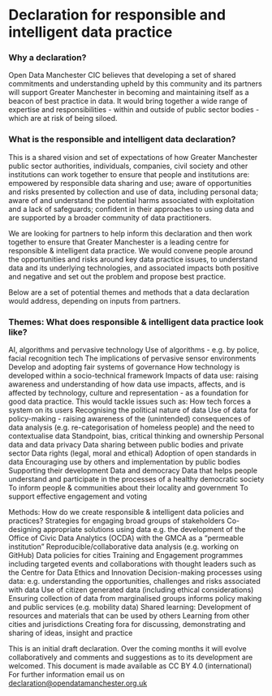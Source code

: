 # Declaration for responsible and intelligent data practice
### Why a declaration?
Open Data Manchester CIC believes that developing a set of shared commitments and understanding upheld by this community and its partners will support Greater Manchester in becoming and maintaining itself as a beacon of best practice in data. It would bring together a wide range of expertise and responsibilities - within and outside of public sector bodies - which are at risk of being siloed.

### What is the responsible and intelligent data declaration?
This is a shared vision and set of expectations of how Greater Manchester public sector authorities, individuals, companies, civil society and other institutions can work together to ensure that people and institutions are: 
empowered by responsible data sharing and use; 
aware of opportunities and risks presented by collection and use of data, including personal data;
aware of and understand the potential harms associated with exploitation and a lack of safeguards;
confident in their approaches to using data and are supported by a broader community of data practitioners.

We are looking for partners to help inform this declaration and then work together to ensure that Greater Manchester is a leading centre for responsible & intelligent data practice. We would convene people around the opportunities and risks around key data practice issues, to understand data and its underlying technologies, and associated impacts both positive and negative and set out the problem and propose best practice. 

Below are a set of potential themes and methods that a data declaration would address, depending on inputs from partners.

### Themes: What does responsible & intelligent data practice look like?
AI, algorithms and pervasive technology
Use of algorithms - e.g. by police, facial recognition tech
The implications of pervasive sensor environments
Develop and adopting fair systems of governance
How technology is developed within a socio-technical framework
Impacts of data use: raising awareness and understanding of how data use impacts, affects, and is affected by technology, culture and representation - as a foundation for good data practice. This would tackle issues such as: 
How tech forces a system on its users
Recognising the political nature of data
Use of data for policy-making - raising awareness of the (unintended) consequences of data analysis (e.g. re-categorisation of homeless people) and the need to contextualise data 
Standpoint, bias, critical thinking and ownership
Personal data and data privacy
Data sharing between public bodies and private sector
Data rights (legal, moral and ethical)
Adoption of open standards in data
Encouraging use by others and implementation by public bodies
Supporting their development
Data and democracy
Data that helps people understand and participate in the processes of a healthy democratic society
To inform people & communities about their locality and government
To support effective engagement and voting

Methods: How do we create responsible & intelligent data policies and practices? 
Strategies for engaging broad groups of stakeholders
Co-designing appropriate solutions using data
e.g. the development of the Office of Civic Data Analytics (OCDA) with the GMCA as a “permeable institution”
Reproducible/collaborative data analysis (e.g. working on GitHub) 
Data policies for cities
Training and Engagement programmes including targeted events and collaborations with thought leaders such as the Centre for Data Ethics and Innovation
Decision-making processes using data:
e.g. understanding the opportunities, challenges and risks associated with data
Use of citizen generated data (including ethical considerations)
Ensuring collection of data from marginalised groups informs policy making and public services (e.g. mobility data)
Shared learning:
Development of resources and materials that can be used by others
Learning from other cities and jurisdictions
Creating fora for discussing, demonstrating and sharing of ideas, insight and practice

This is an initial draft declaration. Over the coming months it will evolve collaboratively and comments and suggestions as to its development are welcomed. This document is made available as CC BY 4.0 (international) For further information email us on declaration@opendatamanchester.org.uk
